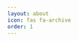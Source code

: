 ```yaml
---
layout: about
icon: fas fa-archive
order: 1
---
```

<!--<p>-->
<!--Hi. I'm Jin.<br> -->
<!--I'm studying Computer vision and AI in VILAB@CAU.<br></p>-->
<!--<p>I am also learning a lot every day. The contents of the blog are for my records, but I hope it will be of little help to someone. If you have any questions, please contact me by e-mail.</p>-->

